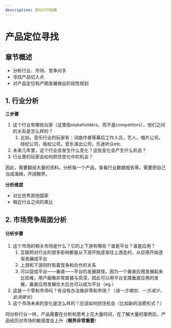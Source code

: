 ```yaml
---
description: 类似STP战略
---
```


# 产品定位寻找

## 章节概述

* 分析行业、市场、竞争对手
* 寻找产品切入点
* 对产品定位和产期发展做出阶段性规划

## 1. 行业分析

**三步骤**

1. 这个行业有哪些玩家（这里指stakeholders，而不是competitors），他们之间的关系是怎么样的？
   1. 比如，音乐行业的玩家有：词曲作者等幕后工作人员，艺人，唱片公司，经纪公司，版权公司，音乐演出公司，乐迷听众etc.
2. 未来几年里，这个行业会发生什么变化？这些变化会产生什么机会？
3. 行业里的玩家会如何抓住变化中的机会？

因此，需要翻阅大量的资料，分析每一个产品，查看行业数据报告等。需要把自己当成海绵，开阔眼界。

**分析维度**

* 对比世界其他国家
* 相近行业之间的类比

## 2. 市场竞争局面分析

#### 分析步骤

1. 这个市场的相关市场是什么？它的上下游有哪些？谁是平台？谁是应用？
   1. 互联网对行业的很多影响都是从下游开始逐渐往上游走的，从应用开始逐渐发展成平台
   2. 上游和下游同时有着竞争和合作的关系
   3. 可以促成平台——垂直——平台的发展路径。因为一个垂直应用发展起来比较难，用户画像非常直接与资深，因此可以用平台支撑垂直应用的发展，垂直应用发展壮大后也可以成为平台（eg.）
2. 这是一个零和市场吗？有没有办法做非零和市场？（_指一方增加，一方减少，此消彼长_）
3. 这个市场未来的变化是怎么样的？应该如何抓住机会（比如新的消费形式？）

同分析行业一样，产品需要在分析和思考上花大量时间，在了解大量的案例后，产品经历对市场的敏感度会上升（**眼界非常重要**）



